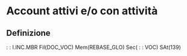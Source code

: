 # Account attivi e/o con attività

## Definizione
 :  : I.INC.MBR Fil(DOC_VOC) Mem(REBASE_GLO) Sec( :  : VOC) SAt(139)
